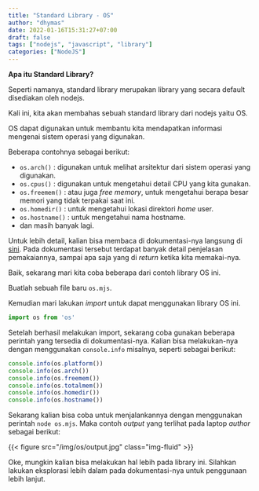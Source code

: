 ```yaml
---
title: "Standard Library - OS"
author: "dhymas"
date: 2022-01-16T15:31:27+07:00
draft: false
tags: ["nodejs", "javascript", "library"]
categories: ["NodeJS"]
---
```



**Apa itu Standard Library?**

Seperti namanya, standard library merupakan library yang secara default disediakan oleh nodejs.

Kali ini, kita akan membahas sebuah standard library dari nodejs yaitu OS.

OS dapat digunakan untuk membantu kita mendapatkan informasi mengenai sistem operasi yang digunakan.

Beberapa contohnya sebagai berikut:

- `os.arch()` : digunakan untuk melihat arsitektur dari sistem operasi yang digunakan. 
- `os.cpus()` : digunakan untuk mengetahui detail CPU yang kita gunakan.
- `os.freemem()` : atau juga _free memory_, untuk mengetahui berapa besar memori yang tidak terpakai saat ini.
- `os.homedir()` : untuk mengetahui lokasi direktori _home_ user.
- `os.hostname()` : untuk mengetahui nama hostname.
- dan masih banyak lagi.

Untuk lebih detail, kalian bisa membaca di dokumentasi-nya langsung di [sini](https://nodejs.org/api/os.html).
Pada dokumentasi tersebut terdapat banyak detail penjelasan pemakaiannya, sampai apa saja yang di _return_ ketika kita memakai-nya.

Baik, sekarang mari kita coba beberapa dari contoh library OS ini.

Buatlah sebuah file baru `os.mjs`.

Kemudian mari lakukan _import_ untuk dapat menggunakan library OS ini.

```javascript
import os from 'os'
```

Setelah berhasil melakukan import, sekarang coba gunakan beberapa perintah yang tersedia di dokumentasi-nya. Kalian bisa melakukan-nya dengan menggunakan `console.info` misalnya, seperti sebagai berikut:

```javascript
console.info(os.platform())
console.info(os.arch())
console.info(os.freemem())
console.info(os.totalmem())
console.info(os.homedir())
console.info(os.hostname())
```

Sekarang kalian bisa coba untuk menjalankannya dengan menggunakan perintah `node os.mjs`.
Maka contoh _output_ yang terlihat pada laptop _author_ sebagai berikut:


{{< figure src="/img/os/output.jpg" class="img-fluid" >}}


Oke, mungkin kalian bisa melakukan hal lebih pada library ini. Silahkan lakukan eksplorasi lebih dalam pada dokumentasi-nya untuk penggunaan lebih lanjut.
